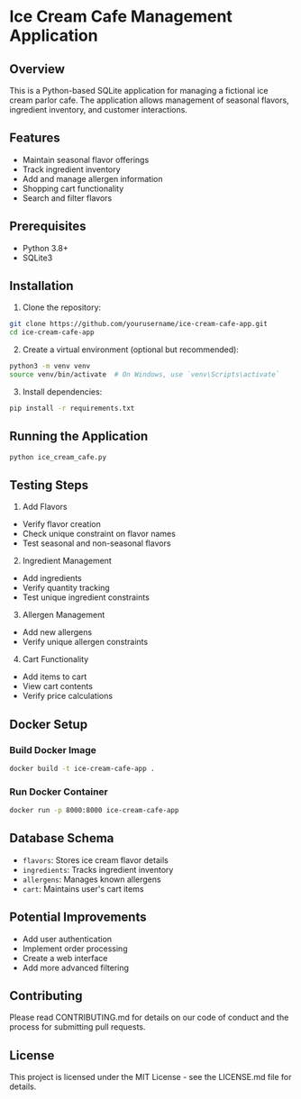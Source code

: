 # Ice Cream Cafe Management Application

## Overview
This is a Python-based SQLite application for managing a fictional ice cream parlor cafe. The application allows management of seasonal flavors, ingredient inventory, and customer interactions.

## Features
- Maintain seasonal flavor offerings
- Track ingredient inventory
- Add and manage allergen information
- Shopping cart functionality
- Search and filter flavors

## Prerequisites
- Python 3.8+
- SQLite3

## Installation

1. Clone the repository:
```bash
git clone https://github.com/yourusername/ice-cream-cafe-app.git
cd ice-cream-cafe-app
```

2. Create a virtual environment (optional but recommended):
```bash
python3 -m venv venv
source venv/bin/activate  # On Windows, use `venv\Scripts\activate`
```

3. Install dependencies:
```bash
pip install -r requirements.txt
```

## Running the Application

```bash
python ice_cream_cafe.py
```

## Testing Steps

1. Add Flavors
- Verify flavor creation
- Check unique constraint on flavor names
- Test seasonal and non-seasonal flavors

2. Ingredient Management
- Add ingredients
- Verify quantity tracking
- Test unique ingredient constraints

3. Allergen Management
- Add new allergens
- Verify unique allergen constraints

4. Cart Functionality
- Add items to cart
- View cart contents
- Verify price calculations

## Docker Setup

### Build Docker Image
```bash
docker build -t ice-cream-cafe-app .
```

### Run Docker Container
```bash
docker run -p 8000:8000 ice-cream-cafe-app
```

## Database Schema
- `flavors`: Stores ice cream flavor details
- `ingredients`: Tracks ingredient inventory
- `allergens`: Manages known allergens
- `cart`: Maintains user's cart items

## Potential Improvements
- Add user authentication
- Implement order processing
- Create a web interface
- Add more advanced filtering

## Contributing
Please read CONTRIBUTING.md for details on our code of conduct and the process for submitting pull requests.

## License
This project is licensed under the MIT License - see the LICENSE.md file for details.
